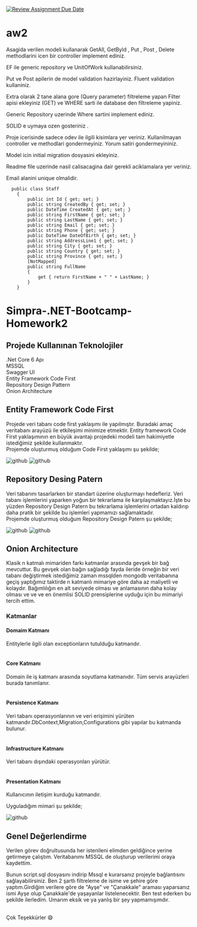 [![Review Assignment Due Date](https://classroom.github.com/assets/deadline-readme-button-24ddc0f5d75046c5622901739e7c5dd533143b0c8e959d652212380cedb1ea36.svg)](https://classroom.github.com/a/iGZu94G3)
# aw2

Asagida verilen modeli kullanarak GetAll, GetById , Put , Post , Delete methodlarini icen bir controller implement ediniz. 

EF ile generic repository ve UnitOfWork kullanabilirsiniz.

Put  ve Post apilerin de model validation hazirlayiniz.  Fluent validation kullaniniz. 

Extra olarak 2 tane alana gore (Query parameter) filtreleme yapan Filter apisi ekleyiniz (GET) ve WHERE sarti ile database den filtreleme yapiniz. 

Generic Repository uzerinde Where sartini implement ediniz. 

SOLID e uymaya ozen gosteriniz . 

Proje icerisinde sadece odev ile ilgili kisimlara yer veriniz. Kullanilmayan controller ve methodlari gondermeyiniz. Yorum satiri gondermeyininiz.

Model icin initial migration dosyasini ekleyiniz. 

Readme file uzerinde nasil calisacagina dair gerekli aciklamalara yer veriniz. 

Email alanini unique olmalidir. 

```
  public class Staff  
    { 
        public int Id { get; set; } 
        public string CreatedBy { get; set; } 
        public DateTime CreatedAt { get; set; } 
        public string FirstName { get; set; } 
        public string LastName { get; set; } 
        public string Email { get; set; } 
        public string Phone { get; set; } 
        public DateTime DateOfBirth { get; set; } 
        public string AddressLine1 { get; set; } 
        public string City { get; set; } 
        public string Country { get; set; } 
        public string Province { get; set; } 
        [NotMapped] 
        public string FullName 
        { 
            get { return FirstName + " " + LastName; } 
        } 
    }
```
# Simpra-.NET-Bootcamp-Homework2

## Projede Kullanınan Teknolojiler
.Net Core 6 Apı </br>
MSSQL</br>
Swagger UI </br>
Entity Framework Code First </br>
Repository Design Pattern </br>
Onion Architecture </br>


## Entity Framework Code First</br>
Projede veri tabanı code first yaklaşımı ile yapılmıştır. Buradaki amaç veritabanı arayüzü ile etkileşimi minimize etmektir. Entity framework
Code First yaklaşımının en büyük avantajı projedeki modeli tam hakimiyetle istediğimiz şekilde kullanmaktır.</br>
Projemde oluşturmuş olduğum Code First yaklaşımı şu şekilde;

![github](staff.png)
![github](staff2.png)


## Repository Desing Patern
Veri tabanını tasarlarken bir standart üzerine oluşturmayı hedefleriz. Veri tabanı işlemlerini yaparken yoğun bir tekrarlama ile karşılaşmaktayız.İşte bu yüzden Repository Design Patern bu tekrarlama işlemlerini ortadan kaldırıp daha pratik bir şekilde bu işlemleri yapmamızı sağlamaktadır.</br>
Projemde oluşturmuş olduğum Repository Design Patern şu şekilde;

![github](repo1.png)
![github](repo2.png)


## Onion Architecture 
Klasik n katmalı mimariden farkı katmanlar arasında gevşek bir bağ mevcuttur. Bu gevşek olan bağın sağladığı fayda ileride örneğin bir veri tabanı değiştirmek istediğimiz  zaman mssqlden mongodb veritabanına  geçiş yaptığımız taktirde n katmanlı mimariye göre daha az maliyetli ve kolaydır. Bağımlılığın en alt seviyede olması ve anlamasının daha kolay olması ve ve ve en önemlisi SOLID prensiplerine uyduğu için bu mimariyi tercih ettim.
### Katmanlar
#### Domaim Katmanı
Entitylerle ilgili olan exceptionların tutulduğu katmandır.</br></br>
#### Core Katmanı
Domain ile iş katmanı arasında soyutlama katmanıdır. Tüm servis arayüzleri burada tanımlanır.</br></br>
#### Persistence Katmanı
Veri tabanı operasyonlarının ve veri erişimini yürüten katmandır.DbContext,Migration,Configurations gibi yapılar bu katmanda bulunur.</br></br>
#### Infrastructure Katmanı
Veri tabanı dışındaki operasyonları yürütür.</br></br>
#### Presentation Katmanı
Kullanıcının iletişim kurduğu katmandır.

Uyguladığım mimari şu şekilde;


![github](onion_architecture.png)




##  Genel Değerlendirme 

Verilen görev doğrultusunda her istenileni elimden geldiğince yerine getirmeye çalıştım. Veritabanımı MSSQL de oluşturup verilerimi oraya kaydettim.

Bunun script.sql dosyasını indirip Mssql e kurarsanız projeyle bağlantısını sağlayabilirsiniz. Ben 2 şartlı filtreleme de isime ve şehire göre yaptım.Girdiğim verilere göre de "Ayşe" ve "Çanakkale" araması yaparsanız ismi Ayşe olup Çanakkale'de yaşayanlar listelenecektir. Ben test ederken bu şekilde ilerledim. Umarım eksik ve ya yanlış bir şey yapmamışımdır. </br> </br>


Çok Teşekkürler  :smile:
